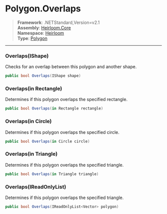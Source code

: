 # Polygon.Overlaps

> **Framework**: .NETStandard,Version=v2.1  
> **Assembly**: [Heirloom.Core][0]  
> **Namespace**: [Heirloom][0]  
> **Type**: [Polygon][1]  

--------------------------------------------------------------------------------

### Overlaps(IShape)

Checks for an overlap between this polygon and another shape.

```cs
public bool Overlaps(IShape shape)
```

### Overlaps(in Rectangle)

Determines if this polygon overlaps the specified rectangle.

```cs
public bool Overlaps(in Rectangle rectangle)
```

### Overlaps(in Circle)

Determines if this polygon overlaps the specified circle.

```cs
public bool Overlaps(in Circle circle)
```

### Overlaps(in Triangle)

Determines if this polygon overlaps the specified triangle.

```cs
public bool Overlaps(in Triangle triangle)
```

### Overlaps(IReadOnlyList<Vector>)

Determines if this polygon overlaps the specified triangle.

```cs
public bool Overlaps(IReadOnlyList<Vector> polygon)
```

[0]: ../Heirloom.Core.md
[1]: Heirloom.Polygon.md
